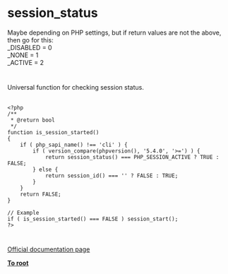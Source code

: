 # session_status



Maybe depending on PHP settings, but if return values are not the above, then go for this:<br>_DISABLED = 0<br>_NONE = 1<br>_ACTIVE = 2  

#

Universal function for checking session status.<br><br>

```
<?php
/**
 * @return bool
 */
function is_session_started()
{
    if ( php_sapi_name() !== 'cli' ) {
        if ( version_compare(phpversion(), '5.4.0', '>=') ) {
            return session_status() === PHP_SESSION_ACTIVE ? TRUE : FALSE;
        } else {
            return session_id() === '' ? FALSE : TRUE;
        }
    }
    return FALSE;
}

// Example
if ( is_session_started() === FALSE ) session_start();
?>
```
  

#

[Official documentation page](https://www.php.net/manual/en/function.session-status.php)

**[To root](/README.md)**